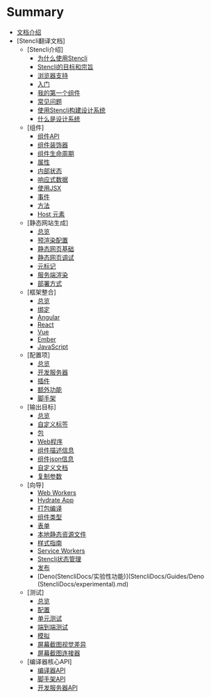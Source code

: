 <!--
 * @Date: 2021-01-04 09:10:49
 * @LastEditors: dongfb
 * @LastEditTime: 2021-01-25 10:44:36
-->
# Summary

* [文档介绍](README.md)
* [Stencli翻译文档]
  * [Stencli介绍]
    * [为什么使用Stencli](StencliDocs/introduction/whyStencli.md)
    * [Stencli的目标和宗旨](StencliDocs/introduction/goalsAndObjectives.md)
    * [浏览器支持](StencliDocs/introduction/browserSupport.md)
    * [入门](StencliDocs/introduction/gettingStarted.md)
    * [我的第一个组件](StencliDocs/introduction/myFirstComponent.md)
    * [常见问题](StencliDocs/introduction/FAQ.md)
    * [使用Stencli构建设计系统](StencliDocs/introduction/WhatisaDesignSystem.md)
    * [什么是设计系统](StencliDocs/introduction/StencilforDesignSystems.md)
  * [组件]
    * [组件API](StencliDocs/components/API.md)
    * [组件装饰器](StencliDocs/components/Component.md)
    * [组件生命周期](StencliDocs/components/LifecycleMethods.md)
    * [属性](StencliDocs/components/Properties.md)
    * [内部状态](StencliDocs/components/InternalState.md)
    * [响应式数据](StencliDocs/components/reactiveData.md)
    * [使用JSX](StencliDocs/components/UsingJSX.md)
    * [事件](StencliDocs/components/events.md)
    * [方法](StencliDocs/components/Methods.md)
    * [Host 元素](StencliDocs/components/HostElement.md)
  * [静态网站生成]
    * [总览](StencliDocs/StaticSiteGeneration/Overview.md)
    * [预渲染配置](StencliDocs/StaticSiteGeneration/PrerenderConfig.md)
    * [静态网页基础](StencliDocs/StaticSiteGeneration/Basics.md)
    * [静态网页调试](StencliDocs/StaticSiteGeneration/Debugging.md)
    * [元标记](StencliDocs/StaticSiteGeneration/Metatags.md)
    * [服务端渲染](StencliDocs/StaticSiteGeneration/ServerSideRendering.md)
    * [部署方式](StencliDocs/StaticSiteGeneration/Deployment.md)
  * [框架整合]
    * [总览](StencliDocs/FrameworkIntegrations/Overview.md)
    * [绑定](StencliDocs/FrameworkIntegrations/Bindings.md)
    * [Angular](StencliDocs/FrameworkIntegrations/Angular.md)
    * [React](StencliDocs/FrameworkIntegrations/React.md)
    * [Vue](StencliDocs/FrameworkIntegrations/Vue.md)
    * [Ember](StencliDocs/FrameworkIntegrations/Ember.md)
    * [JavaScript](StencliDocs/FrameworkIntegrations/JavaScript.md)
  * [配置项]
    * [总览](StencliDocs/Config/Overview.md)
    * [开发服务器](StencliDocs/Config/DevServer.md)
    * [插件](StencliDocs/Config/Plugins.md)
    * [额外功能](StencliDocs/Config/Extras.md)
    * [脚手架](StencliDocs/Config/CLI.md)
  * [输出目标]
    * [总览](StencliDocs/OutputTargets/Overview.md)
    * [自定义标签](StencliDocs/OutputTargets/dist-custom-elements-bundle.md)
    * [包](StencliDocs/OutputTargets/dist.md)
    * [Web程序](StencliDocs/OutputTargets/www.md)
    * [组件描述信息](StencliDocs/OutputTargets/docs-readme.md)
    * [组件json信息](StencliDocs/OutputTargets/docs-json.md)
    * [自定义文档](StencliDocs/OutputTargets/docs-custom.md)
    * [复制参数](StencliDocs/OutputTargets/CopyTasks.md)
  * [向导]
    * [Web Workers](StencliDocs/Guides/WebWorkers.md)
    * [Hydrate App](StencliDocs/Guides/HydrateApp.md)
    * [打包编译](StencliDocs/Guides/Bundling.md)
    * [组件类型](StencliDocs/Guides/TypedComponents.md)
    * [表单](StencliDocs/Guides/Forms.md)
    * [本地静态资源文件](StencliDocs/Guides/LocalAssets.md)
    * [样式指南](StencliDocs/Guides/StyleGuide.md)
    * [Service Workers](StencliDocs/Guides/ServiceWorkers.md)
    * [Stencli状态管理](StencliDocs/Guides/StencilStore.md)
    * [发布](StencliDocs/Guides/Publishing.md)
    * [Deno(StencliDocs/实验性功能)](StencliDocs/Guides/Deno (StencliDocs/experimental).md)
  * [测试]
    * [总览](StencliDocs/Testing/Overview.md)
    * [配置](StencliDocs/Testing/Config.md)
    * [单元测试](StencliDocs/Testing/UnitTesting.md)
    * [端到端测试](StencliDocs/Testing/End-to-endTesting.md)
    * [模拟](StencliDocs/Testing/Mocking.md)
    * [屏幕截图视觉差异](StencliDocs/Testing/VisualScreenshotDiff.md)
    * [屏幕截图连接器](StencliDocs/Testing/ScreenshotConnector.md)
  * [编译器核心API]
    * [编译器API](StencliDocs/CoreCompilerAPI/CompilerAPI.md)
    * [脚手架API](StencliDocs/CoreCompilerAPI/CLIAPI.md)
    * [开发服务器API](StencliDocs/CoreCompilerAPI/DevServerAPI.md)





